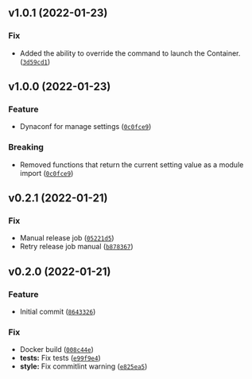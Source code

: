 <!--next-version-placeholder-->

## v1.0.1 (2022-01-23)
### Fix
* Added the ability to override the command to launch the Container. ([`3d59cd1`](https://github.com/mom1/project-semantic-release/commit/3d59cd10ee5736d51e6bb90403709ad960047ebb))

## v1.0.0 (2022-01-23)
### Feature
* Dynaconf for manage settings ([`0c0fce9`](https://github.com/mom1/project-semantic-release/commit/0c0fce9cfcfc9bac8bcd2e7ac9875f81ea9f9005))

### Breaking
* Removed functions that return the current setting value as a module import ([`0c0fce9`](https://github.com/mom1/project-semantic-release/commit/0c0fce9cfcfc9bac8bcd2e7ac9875f81ea9f9005))

## v0.2.1 (2022-01-21)
### Fix
* Manual release job ([`05221d5`](https://github.com/mom1/project-semantic-release/commit/05221d5aca87bcf7b325fb43823baa8a66b6cc57))
* Retry release job manual ([`b878367`](https://github.com/mom1/project-semantic-release/commit/b87836702ba7bf01b5c060bf80a53b6557a0795b))

## v0.2.0 (2022-01-21)
### Feature
* Initial commit ([`8643326`](https://github.com/mom1/project-semantic-release/commit/86433264177cef9c0fe3512e39d550762b9a09fb))

### Fix
* Docker build ([`008c44e`](https://github.com/mom1/project-semantic-release/commit/008c44eacf55325092dc09e0d24753f640bad6be))
* **tests:** Fix tests ([`e99f9e4`](https://github.com/mom1/project-semantic-release/commit/e99f9e47ee2a55276299147d53f7d9e1773167de))
* **style:** Fix commitlint warning ([`e825ea5`](https://github.com/mom1/project-semantic-release/commit/e825ea59c2334ee349de33c261fcab0ea4e5eb0a))
